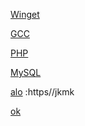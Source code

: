 [Winget](https://aka.ms/getwinget)

[GCC](https://github.com/mmozeiko/build-gcc-mingw/releases)

[PHP](https://windows.php.net/download)

[MySQL](https://dev.mysql.com)

[alo]() :https//jkmk

[ok](https://github.com/VTUY23/test/edit/main/README.md)
<!--
GCC: {set uri=https://github.com/mmozeiko/build-gcc-mingw/releases&for /f tokens^=^6^ delims^=^" %%f in ('curl -sL %uri%/latest ^| find "expanded_"') do for /f tokens^=^2^ delims^=^" %%a in ('curl -s %%f ^| find "href" ^| find /v "tag"') do echo %uri%%%a}
PHP: {set uri=https://windows.php.net&for /f tokens^=2^ delims^=^" %%f in ('curl -sL %uri%/download ^| find "releases/php" ^| findstr /i win ^| findstr /v pack') do echo %%f}
MySQL: {set uri=https://dev.mysql.com&for /f tokens^=4^ delims^=^=^& %%f in ('curl -sL %uri%/downloads/mysql/ ^| find "file="') do echo %%f} 
ok:{hello}
-->

[ok]:https://en.opensuse.org/openSUSE:Libzypp_satsolver
